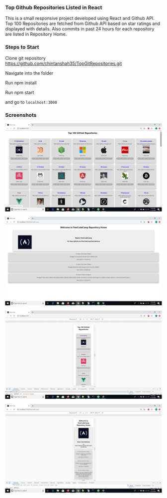 ### Top Github Repositories Listed in React ###

This is a small responsive project developed using React and Github API. Top 100 Repositories are fetched from Github API based on star ratings and displayed with details. Also commits in past 24 hours for each repository are listed in Repository Home.

### Steps to Start ####

Clone git repository https://github.com/chintanshah35/TopGitRepositories.git

Navigate into the folder

Run npm install

Run npm start

and go to `localhost:3000`

### Screenshots ####

![](screenshots/top-repo-desktop1.png)

![](screenshots/top-repo-desktop2.png)

![](screenshots/top-repo-mobile1.png)

![](screenshots/top-repo-mobile2.png)
